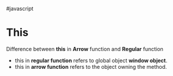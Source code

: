 #javascript

# This 
  Difference between **this** in **Arrow** function and **Regular** function

  - this in **regular function** refers to global object **window object**.
  - this in **arrow function** refers to the object owning the method.